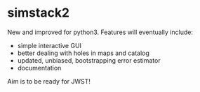 # simstack2

New and improved for python3.  Features will eventually include:
- simple interactive GUI
- better dealing with holes in maps and catalog
- updated, unbiased, bootstrapping error estimator
- documentation

Aim is to be ready for JWST!
